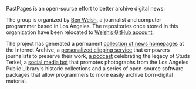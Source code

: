 PastPages is an open-source effort to better archive digital news.

The group is organized by [Ben Welsh](https://palewi.re/who-is-ben-welsh/), a journalist and computer programmer based in Los Angeles. The repositories once stored in this organization have been relocated to [Welsh’s GitHub account](https://github.com/palewire).

The project has generated a permanent [collection of news homepages](http://www.pastpages.org/) at the Internet Archive, a [personalized clipping service](http://savemy.news/) that empowers journalists to preserve their work, [a podcast](https://studs.show/) celebrating the legacy of Studs Terkel, a [social media bot](https://www.twitter.com/OldLAPhotos) that promotes photographs from the Los Angeles Public Library's historic collections and a series of open-source software packages that allow programmers to more easily archive born-digital material.
